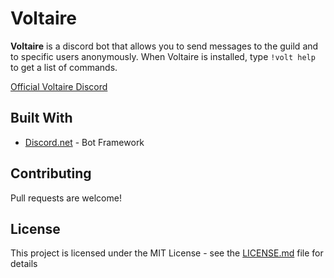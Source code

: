 # Voltaire

**Voltaire** is a discord bot that allows you to send messages to the guild and to specific users anonymously. When Voltaire is installed, type `!volt help` to get a list of commands.

[Official Voltaire Discord](https://discord.gg/xyzMyJH)

## Built With

* [Discord.net](https://github.com/RogueException/Discord.Net) - Bot Framework

## Contributing

Pull requests are welcome!

## License

This project is licensed under the MIT License - see the [LICENSE.md](LICENSE.md) file for details
